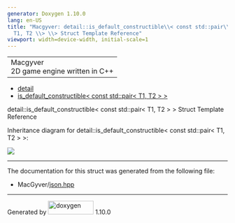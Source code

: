 ```yaml
---
generator: Doxygen 1.10.0
lang: en-US
title: "Macgyver: detail::is_default_constructible\\< const std::pair\\<
  T1, T2 \\> \\> Struct Template Reference"
viewport: width=device-width, initial-scale=1
---
```


<div id="top">

<div id="titlearea">

<table data-cellspacing="0" data-cellpadding="0">
<colgroup>
<col style="width: 100%" />
</colgroup>
<tbody>
<tr id="projectrow" class="odd">
<td id="projectalign"><div id="projectname">
Macgyver
</div>
<div id="projectbrief">
2D game engine written in C++
</div></td>
</tr>
</tbody>
</table>

</div>

<div id="main-nav">

</div>

<div id="nav-path" class="navpath">

- <a href="namespacedetail.html" class="el">detail</a>
- <a
  href="structdetail_1_1is__default__constructible_3_01const_01std_1_1pair_3_01_t1_00_01_t2_01_4_01_4.html"
  class="el">is_default_constructible&lt; const std::pair&lt; T1, T2 &gt;
  &gt;</a>

</div>

</div>

<div class="header">

<div class="headertitle">

<div class="title">

detail::is_default_constructible\< const std::pair\< T1, T2 \> \> Struct
Template Reference

</div>

</div>

</div>

<div class="contents">

<div class="dynheader">

Inheritance diagram for detail::is_default_constructible\< const
std::pair\< T1, T2 \> \>:

</div>

<div class="dyncontent">

<div class="center">

<img
src="structdetail_1_1is__default__constructible_3_01const_01std_1_1pair_3_01_t1_00_01_t2_01_4_01_4.png"
usemap="#detail::is_5Fdefault_5Fconstructible_3C_20const_20std::pair_3C_20T1_2C_20T2_20_3E_20_3E_map" />

</div>

</div>

------------------------------------------------------------------------

The documentation for this struct was generated from the following file:

- MacGyver/<a href="json_8hpp_source.html" class="el">json.hpp</a>

</div>

------------------------------------------------------------------------

<span class="small">Generated
by [<img src="doxygen.svg" class="footer" width="104" height="31"
alt="doxygen" />](https://www.doxygen.org/index.html) 1.10.0</span>

